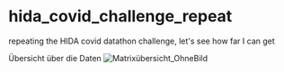 # hida_covid_challenge_repeat
 repeating the HIDA covid datathon challenge, let's see how far I can get

Übersicht über die Daten
![Matrixübersicht_OhneBild](https://user-images.githubusercontent.com/57065083/128595496-d45512fa-8a1e-4951-8b9d-32d6b3270e90.png)
